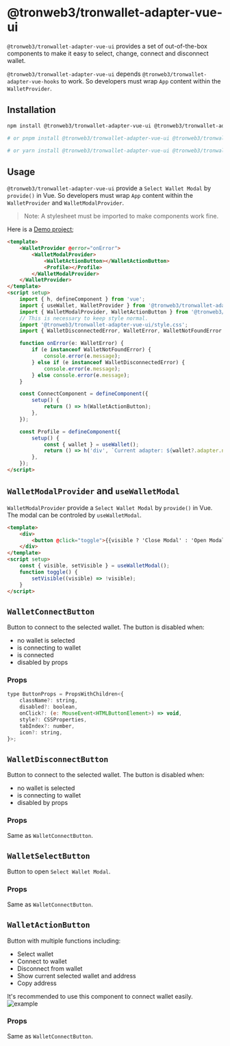 # @tronweb3/tronwallet-adapter-vue-ui

`@tronweb3/tronwallet-adapter-vue-ui` provides a set of out-of-the-box components to make it easy to select, change, connect and disconnect wallet.

`@tronweb3/tronwallet-adapter-vue-ui` depends `@tronweb3/tronwallet-adapter-vue-hooks` to work. So developers must wrap `App` content within the `WalletProvider`.

## Installation

```bash
npm install @tronweb3/tronwallet-adapter-vue-ui @tronweb3/tronwallet-adapter-vue-hooks @tronweb3/tronwallet-abstract-adapter @tronweb3/tronwallet-adapters

# or pnpm install @tronweb3/tronwallet-adapter-vue-ui @tronweb3/tronwallet-adapter-vue-hooks @tronweb3/tronwallet-abstract-adapter @tronweb3/tronwallet-adapters

# or yarn install @tronweb3/tronwallet-adapter-vue-ui @tronweb3/tronwallet-adapter-vue-hooks @tronweb3/tronwallet-abstract-adapter @tronweb3/tronwallet-adapters
```

## Usage

`@tronweb3/tronwallet-adapter-vue-ui` provide a `Select Wallet Modal` by `provide()` in Vue. So developers must wrap `App` content within the `WalletProvider` and `WalletModalProvider`.

> Note: A stylesheet must be imported to make components work fine.

Here is a [Demo project](https://github.com/tronweb3/tronwallet-adapter/tree/main/demos/vue-ui/vite-app);

```html
<template>
    <WalletProvider @error="onError">
        <WalletModalProvider>
            <WalletActionButton></WalletActionButton>
            <Profile></Profile>
        </WalletModalProvider>
    </WalletProvider>
</template>
<script setup>
    import { h, defineComponent } from 'vue';
    import { useWallet, WalletProvider } from '@tronweb3/tronwallet-adapter-vue-hooks';
    import { WalletModalProvider, WalletActionButton } from '@tronweb3/tronwallet-adapter-vue-ui';
    // This is necessary to keep style normal.
    import '@tronweb3/tronwallet-adapter-vue-ui/style.css';
    import { WalletDisconnectedError, WalletError, WalletNotFoundError } from '@tronweb3/tronwallet-abstract-adapter';

    function onError(e: WalletError) {
        if (e instanceof WalletNotFoundError) {
            console.error(e.message);
        } else if (e instanceof WalletDisconnectedError) {
            console.error(e.message);
        } else console.error(e.message);
    }

    const ConnectComponent = defineComponent({
        setup() {
            return () => h(WalletActionButton);
        },
    });

    const Profile = defineComponent({
        setup() {
            const { wallet } = useWallet();
            return () => h('div', `Current adapter: ${wallet?.adapter.name}`);
        },
    });
</script>
```

## `WalletModalProvider` and `useWalletModal`

`WalletModalProvider` provide a `Select Wallet Modal` by `provide()` in Vue. The modal can be controled by `useWalletModal`.

```html
<template>
    <div>
        <button @click="toggle">{{visible ? 'Close Modal' : 'Open Modal'}}</button>
    </div>
</template>
<script setup>
    const { visible, setVisible } = useWalletModal();
    function toggle() {
        setVisible((visible) => !visible);
    }
</script>
```

## `WalletConnectButton`

Button to connect to the selected wallet. The button is disabled when:

-   no wallet is selected
-   is connecting to wallet
-   is connected
-   disabled by props

### Props

```jsx
type ButtonProps = PropsWithChildren<{
    className?: string,
    disabled?: boolean,
    onClick?: (e: MouseEvent<HTMLButtonElement>) => void,
    style?: CSSProperties,
    tabIndex?: number,
    icon?: string,
}>;
```

## `WalletDisconnectButton`

Button to connect to the selected wallet. The button is disabled when:

-   no wallet is selected
-   is connecting to wallet
-   disabled by props

### Props

Same as `WalletConnectButton`.

## `WalletSelectButton`

Button to open `Select Wallet Modal`.

### Props

Same as `WalletConnectButton`.

## `WalletActionButton`

Button with multiple functions including:

-   Select wallet
-   Connect to wallet
-   Disconnect from wallet
-   Show current selected wallet and address
-   Copy address

It's recommended to use this component to connect wallet easily.
![example](./action-button.gif)

### Props

Same as `WalletConnectButton`.
